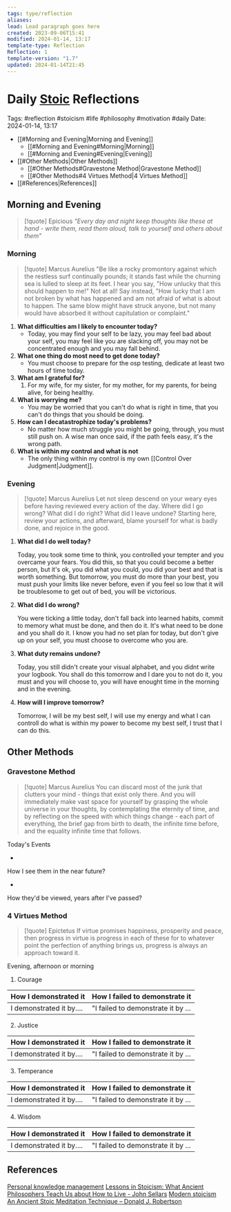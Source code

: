```yaml
---
tags: type/reflection
aliases: 
lead: Lead paragraph goes here
created: 2023-09-06T15:41
modified: 2024-01-14, 13:17
template-type: Reflection
Reflection: 1
template-version: "1.7"
updated: 2024-01-14T21:45
---
```

# Daily [Stoic](../SLIP-BOX/Stoicism.md) Reflections

Tags:  #reflection #stoicism #life #philosophy #motivation #daily 
Date: 2024-01-14, 13:17

- [[#Morning and Evening|Morning and Evening]]
	- [[#Morning and Evening#Morning|Morning]]
	- [[#Morning and Evening#Evening|Evening]]
- [[#Other Methods|Other Methods]]
	- [[#Other Methods#Gravestone Method|Gravestone Method]]
	- [[#Other Methods#4 Virtues Method|4 Virtues Method]]
- [[#References|References]]


## Morning and Evening

> [!quote] Epicious 
> _"Every day and night keep thoughts like these at hand - write them, read them aloud, talk  to yourself and others about them"_

### Morning

> [!quote] Marcus Aurelius
> "Be like a rocky promontory against which the restless surf continually pounds; it stands fast while the churning sea is lulled to sleep at its feet. I hear you say, "How unlucky that this should happen to me!" Not at all! Say instead, "How lucky that I am not broken by what has happened and am not afraid of what is about to happen. The same blow might have struck anyone, but not many would have absorbed it without capitulation or complaint."

1. **What difficulties am I likely to encounter today?**
	- Today, you may find your self to be lazy, you may feel bad about your self, you may feel like you are slacking off, you may not be concentrated enough and you may fall behind.
2. **What one thing do most need to get done today?**
	- You must choose to prepare for the osp testing, dedicate at least two hours of time today.
1. **What am I grateful for?**
	1. For my wife, for my sister, for my mother, for my parents, for being alive, for being healthy.
2. **What is worrying me?**
	- You may be worried that you can't do what is right in time, that you can't do things that you should be doing.
3. **How can I decatastrophize today's problems?**
	- No matter how much struggle you might be going, through, you must still push on. A wise man once said, if the path feels easy, it's the wrong path.
4. **What is within my control and what is not**
	- The only thing within my control is my own [[Control Over Judgment|Judgment]].

### Evening

> [!quote] Marcus Aurelius
> Let not sleep descend on your weary eyes before having reviewed every action of the day. Where did I go wrong? What did I do right? What did I leave undone? Starting here, review your actions, and afterward, blame yourself for what is badly done, and rejoice in the good.

1. **What did I do well today?**

	Today, you took some time to think, you controlled your tempter and you overcame your fears. You did this, so that you could become a better person, but it's ok, you did what you could, you did your best and that is worth something. But tomorrow, you must do more than your best, you must push your limits like never before, even if you feel so low that it will be troublesome to get out of bed, you will be victorious. 

2. **What did I do wrong?**

	You were ticking a little today, don't fall back into learned habits, commit to memory what must be done, and then do it. It's what need to be done and you shall do it. I know you had no set plan for today, but don't give up on your self, you must choose to overcome who you are.

4. **What duty remains undone?**

	Today, you still didn't create your visual alphabet, and you didnt write your logbook. You shall do this tomorrow and I dare you to not do it, you must and you will choose to, you will have enought time in the morning and in the evening.

6. **How will I improve tomorrow?**

	Tomorrow, I will be my best self, I will use my energy and what I can controll do what is within my power to become my best self, I trust that I can do this.

## Other Methods

### Gravestone Method

> [!quote] Marcus Aurelius
> You can discard most of the junk that clutters your mind - things that exist only there. And you will immediately make vast space for yourself by grasping the whole universe in your thoughts, by contemplating the eternity of time, and by reflecting on the speed with which things change - each part of everything, the brief gap from birth to death, the infinite time before, and the equality infinite time that follows. 

Today's Events 

-

How I see them in the near future? 

-

How they'd be viewed, years after I've passed?

### 4 Virtues Method

> [!quote] Epictetus 
> If virtue promises happiness, prosperity and peace, then progress in virtue is progress in each of these for to whatever point the perfection of anything brings us, progress is always an approach toward it.

Evening, afternoon or morning

1. Courage 

| How I demonstrated it  | How I failed to demonstrate it |
| ------------------- | ---------------- |
| I demonstrated it by....                 | "I failed to demonstrate it by ...              |

2. Justice

| How I demonstrated it  | How I failed to demonstrate it |
| ------------------- | ---------------- |
| I demonstrated it by....                 | "I failed to demonstrate it by ...             

3. Temperance

| How I demonstrated it  | How I failed to demonstrate it |
| ------------------- | ---------------- |
| I demonstrated it by....                 | "I failed to demonstrate it by ...             

4. Wisdom

| How I demonstrated it  | How I failed to demonstrate it |
| ------------------- | ---------------- |
| I demonstrated it by....                 | "I failed to demonstrate it by ...             

## References

[Personal knowledge management](Personal%20knowledge%20management.md)
[Lessons in Stoicism: What Ancient Philosophers Teach Us about How to Live - John Sellars](https://books.google.cz/books/about/Lessons_in_Stoicism.html?id=ky84zQEACAAJ&redir_esc=y)
[Modern stoicism](https://modernstoicism.com/)
[An Ancient Stoic Meditation Technique – Donald J. Robertson](https://donaldrobertson.name/2017/03/22/an-ancient-stoic-meditation-technique/)


